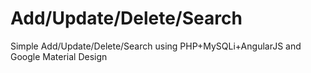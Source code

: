 # Add/Update/Delete/Search
Simple Add/Update/Delete/Search using PHP+MySQLi+AngularJS and Google Material Design
